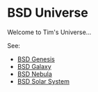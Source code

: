 # BSD Universe

Welcome to Tim's Universe...

See:

- [BSD Genesis](https://github.com/brightsidedeveloper/bsd-genesis)
- [BSD Galaxy](https://github.com/brightsidedeveloper/bsd-galaxy)
- [BSD Nebula](https://github.com/brightsidedeveloper/bsd-nebula)
- [BSD Solar System](https://github.com/brightsidedeveloper/bsd-solar-system)

